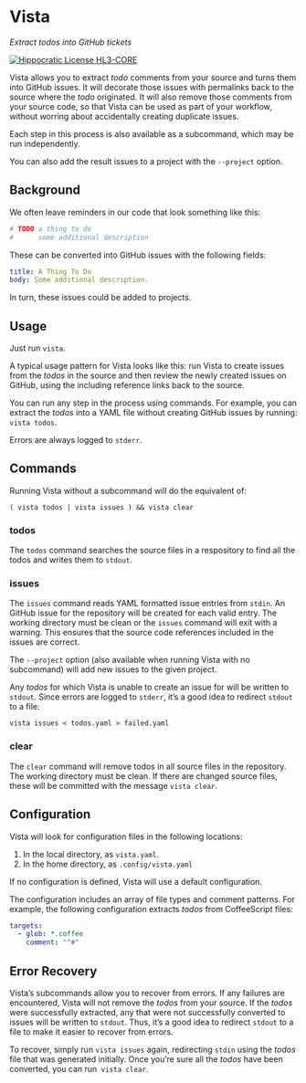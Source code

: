 # Vista

*Extract todos into GitHub tickets*

[![Hippocratic License HL3-CORE](https://img.shields.io/static/v1?label=Hippocratic%20License&message=HL3-CORE&labelColor=5e2751&color=bc8c3d)](https://firstdonoharm.dev/version/3/0/core.html)


Vista allows you to extract _todo_ comments from your source and turns them into GitHub issues. It will decorate those issues with permalinks back to the source where the _todo_ originated. It will also remove those comments from your source code, so that Vista can be used as part of your workflow, without worring about accidentally creating duplicate issues.

Each step in this process is also available as a subcommand, which may be run independently.

You can also add the result issues to a project with the `--project` option.

## Background

We often leave reminders in our code that look something like this:

```coffeescript
# TODO a thing to do
#      some additional description
```

These can be converted into GitHub issues with the following fields:

```yaml
title: A Thing To Do
body: Some additional description.
```

In turn, these issues could be added to projects.

## Usage

Just run `vista`.

A typical usage pattern for Vista looks like this: run Vista to create issues from the _todos_ in the source and then review the newly created issues on GitHub, using the including reference links back to the source.

You can run any step in the process using commands. For example, you can extract the _todos_ into a YAML file without creating GitHub issues by running: `vista todos`.

Errors are always logged to `stderr`. 

## Commands

Running Vista without a subcommand will do the equivalent of:

`( vista todos | vista issues ) && vista clear`

### todos

The `todos` command searches the source files in a respository to find all the todos and writes them to `stdout`.

### issues

The `issues` command reads YAML formatted issue entries from `stdin`. An GitHub issue for the repository will be created for each valid entry. The working directory must be clean or the `issues` command will exit with a warning. This ensures that the source code references included in the issues are correct.

The `--project` option (also available when running Vista with no subcommand) will add new issues to the given project.

Any _todos_ for which Vista is unable to create an issue for will be written to `stdout`. Since errors are logged to `stderr`, it’s a good idea to redirect `stdout` to a file:

`vista issues < todos.yaml > failed.yaml`

### clear

The `clear` command will remove todos in all source files in the repository. The working directory must be clean. If there are changed source files, these will be committed with the message `vista clear`.

## Configuration

Vista will look for configuration files in the following locations:

1. In the local directory, as `vista.yaml`.
2. In the home directory, as `.config/vista.yaml`

If no configuration is defined, Vista will use a default configuration.

The configuration includes an array of file types and comment patterns. For example, the following configuration extracts _todos_ from CoffeeScript files:

```yaml
targets:
  - glob: *.coffee
    comment: "^#"
```

## Error Recovery

Vista’s subcommands allow you to recover from errors. If any failures are encountered, Vista will not remove the _todos_ from your source. If the _todos_ were successfully extracted, any that were not successfully converted to issues will be written to `stdout`. Thus, it’s a good idea to redirect `stdout` to a file to make it easier to recover from errors.

To recover, simply run `vista issues` again, redirecting `stdin` using the _todos_ file that was generated initially. Once you’re sure all the _todos_ have been converted, you can run` vista clear`.

